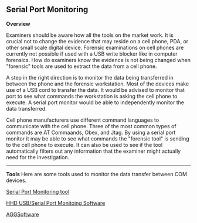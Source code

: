 ## Serial Port Monitoring

**Overview**

Examiners should be aware how all the tools on the market work. It is
crucial not to change the evidence that may reside on a cell phone, PDA,
or other small scale digital device. Forensic examinations on cell
phones are currently not possible if used with a USB write blocker like
in computer forensics. How do examiners know the evidence is not being
changed when "forensic" tools are used to extract the data from a cell
phone.

A step in the right direction is to monitor the data being transferred
in between the phone and the forensic workstation. Most of the devices
make use of a USB cord to transfer the data. It would be advised to
monitor that port to see what commands the workstation is asking the
cell phone to execute. A serial port monitor would be able to
independently monitor the data transferred.

Cell phone manufacturers use different command languages to communicate
with the cell phone. Three of the most common types of commands are AT
Commaands, Obex, and Jtag. By using a serial port monitor it may be able
to see what commands the "forensic tool" is sending to the cell phone to
execute. It can also be used to see if the tool automatically filters
out any information that the examiner might actually need for the
investigation.

------------------------------------------------------------------------

**Tools** Here are some tools used to monitor the data transfer between
COM devices.

[Serial Port Monitoring tool](http://www.eltima.com/monitor-com-port/)

[HHD USB/Serial Port Monitoing Software](http://www.hhdsoftware.com)

[AGGSoftware](http://www.aggsoft.com)